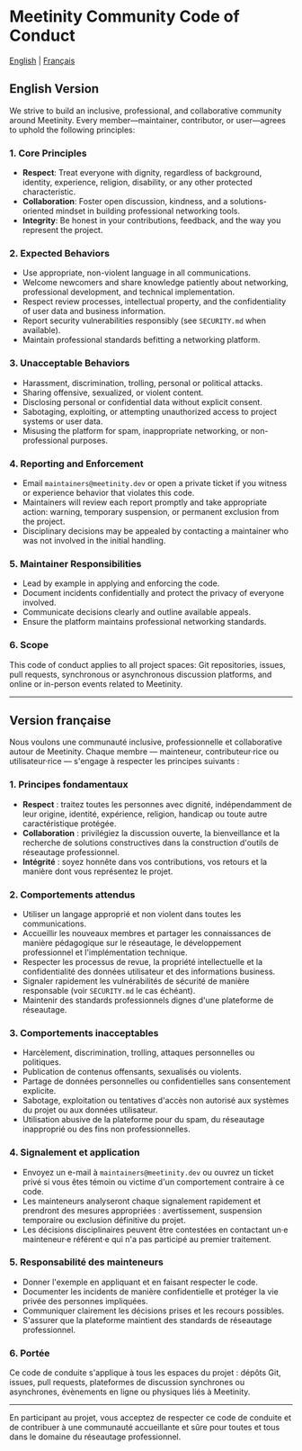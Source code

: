 # Meetinity Community Code of Conduct

[English](#code-of-conduct-english) | [Français](#code-de-conduite-francais)

<a id="code-of-conduct-english"></a>
## English Version

We strive to build an inclusive, professional, and collaborative community around Meetinity. Every member—maintainer, contributor, or user—agrees to uphold the following principles:

### 1. Core Principles

- **Respect**: Treat everyone with dignity, regardless of background, identity, experience, religion, disability, or any other protected characteristic.
- **Collaboration**: Foster open discussion, kindness, and a solutions-oriented mindset in building professional networking tools.
- **Integrity**: Be honest in your contributions, feedback, and the way you represent the project.

### 2. Expected Behaviors

- Use appropriate, non-violent language in all communications.
- Welcome newcomers and share knowledge patiently about networking, professional development, and technical implementation.
- Respect review processes, intellectual property, and the confidentiality of user data and business information.
- Report security vulnerabilities responsibly (see `SECURITY.md` when available).
- Maintain professional standards befitting a networking platform.

### 3. Unacceptable Behaviors

- Harassment, discrimination, trolling, personal or political attacks.
- Sharing offensive, sexualized, or violent content.
- Disclosing personal or confidential data without explicit consent.
- Sabotaging, exploiting, or attempting unauthorized access to project systems or user data.
- Misusing the platform for spam, inappropriate networking, or non-professional purposes.

### 4. Reporting and Enforcement

- Email `maintainers@meetinity.dev` or open a private ticket if you witness or experience behavior that violates this code.
- Maintainers will review each report promptly and take appropriate action: warning, temporary suspension, or permanent exclusion from the project.
- Disciplinary decisions may be appealed by contacting a maintainer who was not involved in the initial handling.

### 5. Maintainer Responsibilities

- Lead by example in applying and enforcing the code.
- Document incidents confidentially and protect the privacy of everyone involved.
- Communicate decisions clearly and outline available appeals.
- Ensure the platform maintains professional networking standards.

### 6. Scope

This code of conduct applies to all project spaces: Git repositories, issues, pull requests, synchronous or asynchronous discussion platforms, and online or in-person events related to Meetinity.

---

<a id="code-de-conduite-francais"></a>
## Version française

Nous voulons une communauté inclusive, professionnelle et collaborative autour de Meetinity. Chaque membre — mainteneur, contributeur·rice ou utilisateur·rice — s'engage à respecter les principes suivants :

### 1. Principes fondamentaux

- **Respect** : traitez toutes les personnes avec dignité, indépendamment de leur origine, identité, expérience, religion, handicap ou toute autre caractéristique protégée.
- **Collaboration** : privilégiez la discussion ouverte, la bienveillance et la recherche de solutions constructives dans la construction d'outils de réseautage professionnel.
- **Intégrité** : soyez honnête dans vos contributions, vos retours et la manière dont vous représentez le projet.

### 2. Comportements attendus

- Utiliser un langage approprié et non violent dans toutes les communications.
- Accueillir les nouveaux membres et partager les connaissances de manière pédagogique sur le réseautage, le développement professionnel et l'implémentation technique.
- Respecter les processus de revue, la propriété intellectuelle et la confidentialité des données utilisateur et des informations business.
- Signaler rapidement les vulnérabilités de sécurité de manière responsable (voir `SECURITY.md` le cas échéant).
- Maintenir des standards professionnels dignes d'une plateforme de réseautage.

### 3. Comportements inacceptables

- Harcèlement, discrimination, trolling, attaques personnelles ou politiques.
- Publication de contenus offensants, sexualisés ou violents.
- Partage de données personnelles ou confidentielles sans consentement explicite.
- Sabotage, exploitation ou tentatives d'accès non autorisé aux systèmes du projet ou aux données utilisateur.
- Utilisation abusive de la plateforme pour du spam, du réseautage inapproprié ou des fins non professionnelles.

### 4. Signalement et application

- Envoyez un e-mail à `maintainers@meetinity.dev` ou ouvrez un ticket privé si vous êtes témoin ou victime d'un comportement contraire à ce code.
- Les mainteneurs analyseront chaque signalement rapidement et prendront des mesures appropriées : avertissement, suspension temporaire ou exclusion définitive du projet.
- Les décisions disciplinaires peuvent être contestées en contactant un·e mainteneur·e référent·e qui n'a pas participé au premier traitement.

### 5. Responsabilité des mainteneurs

- Donner l'exemple en appliquant et en faisant respecter le code.
- Documenter les incidents de manière confidentielle et protéger la vie privée des personnes impliquées.
- Communiquer clairement les décisions prises et les recours possibles.
- S'assurer que la plateforme maintient des standards de réseautage professionnel.

### 6. Portée

Ce code de conduite s'applique à tous les espaces du projet : dépôts Git, issues, pull requests, plateformes de discussion synchrones ou asynchrones, évènements en ligne ou physiques liés à Meetinity.

---

En participant au projet, vous acceptez de respecter ce code de conduite et de contribuer à une communauté accueillante et sûre pour toutes et tous dans le domaine du réseautage professionnel.
